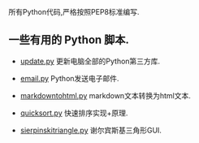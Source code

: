所有Python代码,严格按照PEP8标准编写.

## 一些有用的 Python 脚本.

- <a href="https://ltoddy.github.io/Python-useful/update/" target="_blank">update.py</a> 更新电脑全部的Python第三方库.

- <a href="https://ltoddy.github.io/Python-useful/email/" target="_blank">email.py</a> Python发送电子邮件.

- <a href="https://ltoddy.github.io/Python-useful/markdowntohtml/" target="_blank">markdowntohtml.py</a> markdown文本转换为html文本.

- <a href="https://ltoddy.github.io/Python-useful/quicksort/" target="_blank">quicksort.py</a> 快速排序实现+原理.

- <a href="https://ltoddy.github.io/Python-useful/sierpinskitriangle/" target="_blank">sierpinskitriangle.py</a> 谢尔宾斯基三角形GUI.